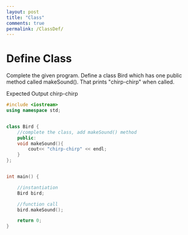 ```yaml
---
layout: post
title: "Class"
comments: true
permalink: /ClassDef/
---
```

# Define Class
Complete the given program. Define a class Bird which has one public method called makeSound(). That prints "chirp-chirp" when called.

Expected Output
chirp-chirp

```cpp
#include <iostream>
using namespace std;


class Bird {
    //complete the class, add makeSound() method
    public:
    void makeSound(){
    	cout<< "chirp-chirp" << endl;
    }
};


int main() {

    //instantiation
    Bird bird;

    //function call
    bird.makeSound();

    return 0;
}
```
